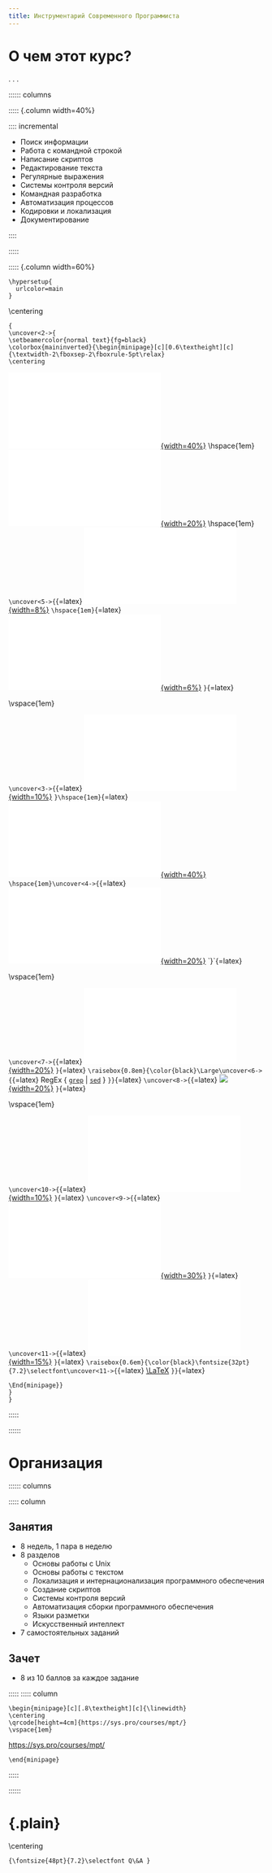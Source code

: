 ```yaml
---
title: Инструментарий Современного Программиста
---
```


# О чем этот курс?

. . .

:::::: columns

::::: {.column width=40%}

:::: incremental

- Поиск информации
- Работа с командной строкой
- Написание скриптов
- Редактирование текста
- Регулярные выражения
- Системы контроля версий
- Командная разработка
- Автоматизация процессов
- Кодировки и локализация
- Документирование

::::

:::::

::::: {.column width=60%}

```{=latex}
\hypersetup{
  urlcolor=main
}
```

\centering

```{=latex}
{
\uncover<2->{
\setbeamercolor{normal text}{fg=black}
\colorbox{maininverted}{\begin{minipage}[c][0.6\textheight][c]
{\textwidth-2\fboxsep-2\fboxrule-5pt\relax}
\centering
```
[![](images/intro/Stack_Overflow_logo.pdf){width=40%}](https://stackoverflow.com)
\hspace{1em}
[![](images/intro/Google_2015_logo.pdf){width=20%}](https://google.com)
\hspace{1em}
`\uncover<5->{`{=latex}
[![](images/intro/Vim_logo.pdf){width=8%}](https://www.vim.org)
`\hspace{1em}`{=latex}
[![](images/intro/Neovim_logo.pdf){width=6%}](https://neovim.io)
`}`{=latex}

\vspace{1em}

`\uncover<3->{`{=latex}
[![](images/intro/Tux.pdf){width=10%}](https://en.wikipedia.org/wiki/Linux)
`}\hspace{1em}`{=latex}
[![](images/intro/Stack_Exchange_logo.pdf){width=40%}](https://stackexchange.com)
`\hspace{1em}\uncover<4->{`{=latex}
[![](images/intro/bash_logo.pdf){width=20%}](https://en.wikipedia.org/wiki/Bash_(Unix_shell))
`}`{=latex}

\vspace{1em}

`\uncover<7->{`{=latex}
[![](images/intro/Git_logo.pdf){width=20%}](https://book.git-scm.com)
`}`{=latex}
`\raisebox{0.8em}{\color{black}\Large\uncover<6->{`{=latex}
RegEx {
[`grep`](https://www.gnu.org/software/grep/manual/grep.html) | 
[`sed`](https://www.gnu.org/software/sed/manual/sed.html) }
`}}`{=latex}
`\uncover<8->{`{=latex}
[![](images/intro/GitHub_logo.png){width=20%}](https://github.com)
`}`{=latex}

\vspace{1em}

`\uncover<10->{`{=latex}
[![](images/intro/Unicode_logo.pdf){width=10%}](https://home.unicode.org)
`}`{=latex}
`\uncover<9->{`{=latex}
[![](images/intro/Docker_logo.pdf){width=30%}](https://docker.com)
`}`{=latex}
`\uncover<11->{`{=latex}
[![](images/intro/Markdown_logo.pdf){width=15%}](https://commonmark.org)
`}`{=latex}
`\raisebox{0.6em}{\color{black}\fontsize{32pt}{7.2}\selectfont\uncover<11->{`{=latex}
[\LaTeX](https://www.latex-project.org)
`}}`{=latex}
```{=latex}
\End{minipage}}
}
}
```


:::::

::::::

# Организация

:::::: columns

::::: column

## Занятия

- 8 недель, 1 пара в неделю
- 8 разделов
  - Основы работы с Unix
  - Основы работы с текстом
  - Локализация и интернационализация программного обеспечения
  - Создание скриптов
  - Системы контроля версий
  - Автоматизация сборки программного обеспечения
  - Языки разметки
  - Искусственный интеллект
- 7 самостоятельных заданий

## Зачет

- 8 из 10 баллов за каждое задание

:::::
::::: column

```{=latex}
\begin{minipage}[c][.8\textheight][c]{\linewidth}
\centering
\qrcode[height=4cm]{https://sys.pro/courses/mpt/}
\vspace{1em}
```
<https://sys.pro/courses/mpt/>
```{=latex}
\end{minipage}
```

:::::

::::::

# {.plain}

\centering
```{=latex}
{\fontsize{48pt}{7.2}\selectfont Q\&A }
```


